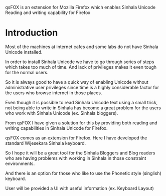 qsFOX is an extension for Mozilla Firefox which enables Sinhala Unicode Reading and writing capability for Firefox
# Introduction #

Most of the machines at internet cafes and some labs do not have Sinhala Unicode installed.

In order to install Sinhala Unicode we have to go through series of steps which takes too much of time. And lack of privileges makes it even tough for the normal users.

So it is always good to have a quick way of enabling Unicode without administrative user privileges since time is a highly considerable factor for the users who browse internet in those places.

Even though it is possible to read Sinhala Unicode text using a small trick, not being able to write in Sinhala has become a great problem for the users who work with Sinhala Unicode (ex. Sinhala bloggers).

From qsFOX I have given a solution for this by providing both reading and writing capabilities in Sinhala Unicode for Firefox.

qsFOX comes as an extension for Firefox. Here I have developed the standard Wijesekara Sinhala keyboard.

So I hope it will be a great tool for the Sinhala Bloggers and Blog readers who are having problems with working in Sinhala in those constraint environments.

And there is an option for those who like to use the Phonetic style (singlish) keyboard.

User will be provided a UI with useful information (ex. Keyboard Layout)